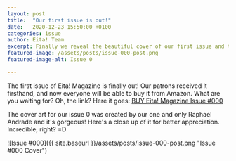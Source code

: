```yaml
---
layout: post
title:  "Our first issue is out!"
date:   2020-12-23 15:50:00 +0100
categories: issue
author: Eita! Team
excerpt: Finally we reveal the beautiful cover of our first issue and the links to buy it on Amazon!
featured-image: /assets/posts/issue-000-post.png
featured-image-alt: Issue 0

---
```


The first issue of Eita! Magazine is finally out! 
Our patrons received it firsthand, and now everyone will be able to buy it from Amazon. 
What are you waiting for? Oh, the link? Here it goes: <a href="https://amzn.to/3pepXM8">BUY Eita! Magazine Issue #000</a>

The cover art for our issue 0 was created by our one and only Raphael Andrade and it's gorgeous!
Here's a close up of it for better appreciation. Incredible, right? =D

![Issue #000]({{ site.baseurl }}/assets/posts/issue-000-post.png "Issue #000 Cover")
